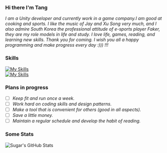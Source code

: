 ### Hi there I'm Tang
*I am a Unity developer and currently work in a game company.I am good at cooking and sports. I like the music of Jay and Xu Song very much, and I also admire South Korea the professional attitude of e-sports player Faker, they are my role models in life and study. I love life, games, reading, and learning new skills. Thank you for coming. I wish you all a happy programming and make progress every day :))) !!!*    
### Skills  
[![My Skills](https://skillicons.dev/icons?i=cs,lua)](https://skillicons.dev)  
[![My Skills](https://skillicons.dev/icons?i=unity,vscode,visualstudio,git)](https://skillicons.dev)  

### Plans in progress 
- [ ] *Keep fit and run once a week.*
- [ ] *Work hard on coding skills and design patterns.*
- [ ] *Make a tool that is convenient for others (good in all aspects).*
- [ ] *Save a little money.*
- [ ] *Maintain a regular schedule and develop the habit of reading.*

### Some Stats  
![Sugar's GitHub Stats](https://github-readme-stats.vercel.app/api?username=Sugar0612&count_private=true&show_icons=true&bg_color=00000000)  
